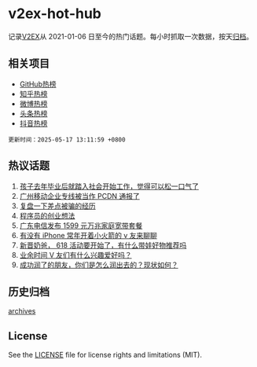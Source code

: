 # v2ex-hot-hub

 记录[V2EX](https://www.v2ex.com/)从 2021-01-06 日至今的热门话题。每小时抓取一次数据，按天[归档](archives)。
 
 ## 相关项目

- [GitHub热榜](https://github.com/lonnyzhang423/github-hot-hub)
- [知乎热榜](https://github.com/lonnyzhang423/zhihu-hot-hub)
- [微博热榜](https://github.com/lonnyzhang423/weibo-hot-hub)
- [头条热榜](https://github.com/lonnyzhang423/toutiao-hot-hub)
- [抖音热榜](https://github.com/lonnyzhang423/douyin-hot-hub)


 `更新时间：2025-05-17 13:11:59 +0800`

## 热议话题

1. [孩子去年毕业后就踏入社会开始工作，觉得可以松一口气了](https://www.v2ex.com/t/1132206)
1. [广州移动企业专线被当作 PCDN 通报了](https://www.v2ex.com/t/1132326)
1. [复盘一下差点被骗的经历](https://www.v2ex.com/t/1132280)
1. [程序员的创业想法](https://www.v2ex.com/t/1132211)
1. [广东电信发布 1599 元万兆家庭宽带套餐](https://www.v2ex.com/t/1132225)
1. [有没有 iPhone 常年开着小火箭的 v 友来聊聊](https://www.v2ex.com/t/1132248)
1. [新晋奶爸， 618 活动要开始了，有什么带娃好物推荐吗](https://www.v2ex.com/t/1132196)
1. [业余时间 V 友们有什么兴趣爱好吗？](https://www.v2ex.com/t/1132227)
1. [成功润了的朋友，你们是怎么润出去的？现状如何？](https://www.v2ex.com/t/1132350)

## 历史归档

[archives](archives)

## License

See the [LICENSE](LICENSE) file for license rights and limitations (MIT).
